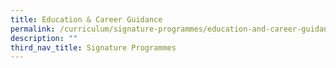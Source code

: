 ```yaml
---
title: Education & Career Guidance
permalink: /curriculum/signature-programmes/education-and-career-guidance/
description: ""
third_nav_title: Signature Programmes
---
```


